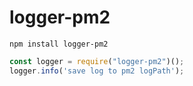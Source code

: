 # logger-pm2
```shell
npm install logger-pm2
```
```js
const logger = require("logger-pm2")();
logger.info('save log to pm2 logPath');
```